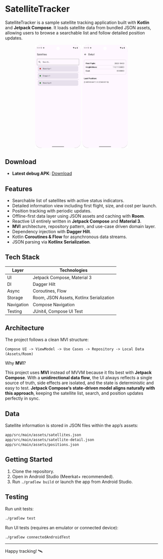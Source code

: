 # SatelliteTracker

SatelliteTracker is a sample satellite tracking application built with **Kotlin** and **Jetpack Compose**. It loads satellite data from bundled JSON assets, allowing users to browse a searchable list and follow detailed position updates.

<p align="center">
<img src="/photos/ss1.png" width="30%"/>
<img src="/photos/ss2.png" width="30%"/>
</p>

## Download
- **Latest debug APK**: [Download](https://github.com/thebsk/SatelliteTracker/releases/download/1.1/app-debug.apk)
  
## Features
- Searchable list of satellites with active status indicators.
- Detailed information view including first flight, size, and cost per launch.
- Position tracking with periodic updates.
- Offline-first data layer using JSON assets and caching with **Room**.
- Reactive UI entirely written in **Jetpack Compose** and **Material 3**.
- **MVI** architecture, repository pattern, and use-case driven domain layer.
- Dependency injection with **Dagger Hilt**.
- Kotlin **Coroutines & Flow** for asynchronous data streams.
- JSON parsing via **Kotlinx Serialization**.

## Tech Stack
| Layer | Technologies |
|-------|--------------|
| UI | Jetpack Compose, Material 3 |
| DI | Dagger Hilt |
| Async | Coroutines, Flow |
| Storage | Room, JSON Assets, Kotlinx Serialization |
| Navigation | Compose Navigation |
| Testing | JUnit4, Compose UI Test |

## Architecture
The project follows a clean MVI structure:
```
Compose UI -> ViewModel -> Use Cases -> Repository -> Local Data (Assets/Room)
```
Why **MVI**?

This project uses **MVI** instead of MVVM because it fits best with **Jetpack Compose**. With a **unidirectional data flow**, the UI always reflects a single source of truth, side effects are isolated, and the state is deterministic and easy to test. **Jetpack Compose’s state-driven model aligns naturally with this approach**, keeping the satellite list, search, and position updates perfectly in sync.

## Data
Satellite information is stored in JSON files within the app’s assets:
```
app/src/main/assets/satellites.json
app/src/main/assets/satellite-detail.json
app/src/main/assets/positions.json
```

## Getting Started
1. Clone the repository.
2. Open in Android Studio (Meerkat+ recommended).
3. Run `./gradlew build` or launch the app from Android Studio.

## Testing
Run unit tests:

```bash
./gradlew test
```

Run UI tests (requires an emulator or connected device):

```bash
./gradlew connectedAndroidTest
```

---
Happy tracking! 🛰️
